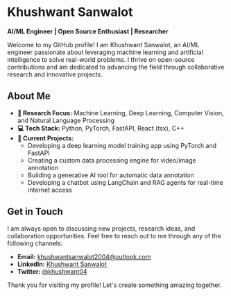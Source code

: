 # Khushwant Sanwalot

**AI/ML Engineer | Open Source Enthusiast | Researcher**

Welcome to my GitHub profile! I am Khushwant Sanwalot, an AI/ML engineer passionate about leveraging machine learning and artificial intelligence to solve real-world problems. I thrive on open-source contributions and am dedicated to advancing the field through collaborative research and innovative projects.

## About Me

- **🔬 Research Focus:** Machine Learning, Deep Learning, Computer Vision, and Natural Language Processing
- **💻 Tech Stack:** Python, PyTorch, FastAPI, React (tsx), C++
- **🚀 Current Projects:**
  - Developing a deep learning model training app using PyTorch and FastAPI
  - Creating a custom data processing engine for video/image annotation
  - Building a generative AI tool for automatic data annotation
  - Developing a chatbot using LangChain and RAG agents for real-time internet access
  
## Get in Touch

I am always open to discussing new projects, research ideas, and collaboration opportunities. Feel free to reach out to me through any of the following channels:

- **Email:** khushwantsanwalot2004@outlook.com
- **LinkedIn:** [Khushwant Sanwalot](https://www.linkedin.com/in/khushwant-sanwalot/)
- **Twitter:** [@khushwant04](https://x.com/ksanwalot04?t=vCed7GN0P1aIoKqx_72H2Q&s=09)

Thank you for visiting my profile! Let's create something amazing together.
